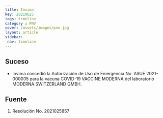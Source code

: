 ```yaml
---
title: Invima
key: 20210625
tags: timeline
category : PNV
cover: /assets/images/pnv.jpg
layout: article
sidebar:
 nav: timeline
---
```


## Suceso
- Invima concedió la Autorización de Uso de Emergencia No. ASUE 2021-000005 para la vacuna COVID-19 VACCINE MODERNA del laboratorio MODERNA SWITZERLAND GMBH.
## Fuente
1. Resolución No. 2021025857